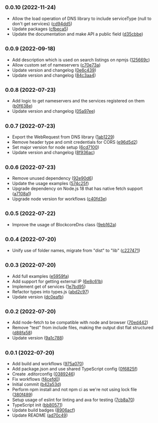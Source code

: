 ## <small>0.0.10 (2022-11-24)</small>

* Allow the load operation of DNS library to include serviceType (null to don't get services) ([cd94dd5](https://github.com/block-core/blockcore-dns-js/commit/cd94dd5))
* Update packages ([cfbeca5](https://github.com/block-core/blockcore-dns-js/commit/cfbeca5))
* Update the documentation and make API a public field ([d35cbbe](https://github.com/block-core/blockcore-dns-js/commit/d35cbbe))



## <small>0.0.9 (2022-09-18)</small>

* Add description which is used on search listings on npmjs ([125669c](https://github.com/block-core/blockcore-dns-js/commit/125669c))
* Allow custom set of nameservers ([c70e73a](https://github.com/block-core/blockcore-dns-js/commit/c70e73a))
* Update version and changelog ([0e6c439](https://github.com/block-core/blockcore-dns-js/commit/0e6c439))
* Update version and changelog ([84c3aa4](https://github.com/block-core/blockcore-dns-js/commit/84c3aa4))



## <small>0.0.8 (2022-07-23)</small>

* Add logic to get nameservers and the services registered on them ([b0f638e](https://github.com/block-core/blockcore-dns-js/commit/b0f638e))
* Update version and changelog ([05a97ee](https://github.com/block-core/blockcore-dns-js/commit/05a97ee))



## <small>0.0.7 (2022-07-23)</small>

* Export the WebRequest from DNS library ([1ab1229](https://github.com/block-core/blockcore-dns-js/commit/1ab1229))
* Remove header type and omit credentials for CORS ([e96d5d2](https://github.com/block-core/blockcore-dns-js/commit/e96d5d2))
* Set major version for node setup ([6cd7100](https://github.com/block-core/blockcore-dns-js/commit/6cd7100))
* Update version and changelog ([8f936ac](https://github.com/block-core/blockcore-dns-js/commit/8f936ac))



## <small>0.0.6 (2022-07-23)</small>

* Remove unused dependency ([92e90d6](https://github.com/block-core/blockcore-dns-js/commit/92e90d6))
* Update the usage examples ([574c25f](https://github.com/block-core/blockcore-dns-js/commit/574c25f))
* Upgrade dependency on Node.js 18 that has native fetch support ([a7108a1](https://github.com/block-core/blockcore-dns-js/commit/a7108a1))
* Upgrade node version for workflows ([c40fd3e](https://github.com/block-core/blockcore-dns-js/commit/c40fd3e))



## <small>0.0.5 (2022-07-22)</small>

* Improve the usage of BlockcoreDns class ([9eb162a](https://github.com/block-core/blockcore-dns-js/commit/9eb162a))



## <small>0.0.4 (2022-07-20)</small>

* Unify use of folder names, migrate from "dist" to "lib" ([c227471](https://github.com/block-core/blockcore-dns-js/commit/c227471))



## <small>0.0.3 (2022-07-20)</small>

* Add full examples ([e5959fa](https://github.com/block-core/blockcore-dns-js/commit/e5959fa))
* Add support for getting external IP ([6e8c61b](https://github.com/block-core/blockcore-dns-js/commit/6e8c61b))
* Implement get of services ([1e7bd95](https://github.com/block-core/blockcore-dns-js/commit/1e7bd95))
* Refactor types into types.js ([abd2c97](https://github.com/block-core/blockcore-dns-js/commit/abd2c97))
* Update version ([dc0eafb](https://github.com/block-core/blockcore-dns-js/commit/dc0eafb))



## <small>0.0.2 (2022-07-20)</small>

* Add node-fetch to be compatible with node and browser ([70ed442](https://github.com/block-core/blockcore-dns-js/commit/70ed442))
* Remove "test" from include files, making the output dist flat structured ([d88fa58](https://github.com/block-core/blockcore-dns-js/commit/d88fa58))
* Update version ([9a1c788](https://github.com/block-core/blockcore-dns-js/commit/9a1c788))



## <small>0.0.1 (2022-07-20)</small>

* Add build and workflows ([975a070](https://github.com/block-core/blockcore-dns-js/commit/975a070))
* Add package.json and use shared TypeScript config ([0f6825f](https://github.com/block-core/blockcore-dns-js/commit/0f6825f))
* Create .editorconfig ([0389246](https://github.com/block-core/blockcore-dns-js/commit/0389246))
* Fix workflows ([f4cefd0](https://github.com/block-core/blockcore-dns-js/commit/f4cefd0))
* Initial commit ([b42a53d](https://github.com/block-core/blockcore-dns-js/commit/b42a53d))
* Perform npm install and not npm ci as we're not using lock file ([380f489](https://github.com/block-core/blockcore-dns-js/commit/380f489))
* Setup usage of eslint for linting and ava for testing ([7cb8a70](https://github.com/block-core/blockcore-dns-js/commit/7cb8a70))
* TypeScript init ([bb80571](https://github.com/block-core/blockcore-dns-js/commit/bb80571))
* Update build badges ([8906acf](https://github.com/block-core/blockcore-dns-js/commit/8906acf))
* Update README ([ad70c49](https://github.com/block-core/blockcore-dns-js/commit/ad70c49))



